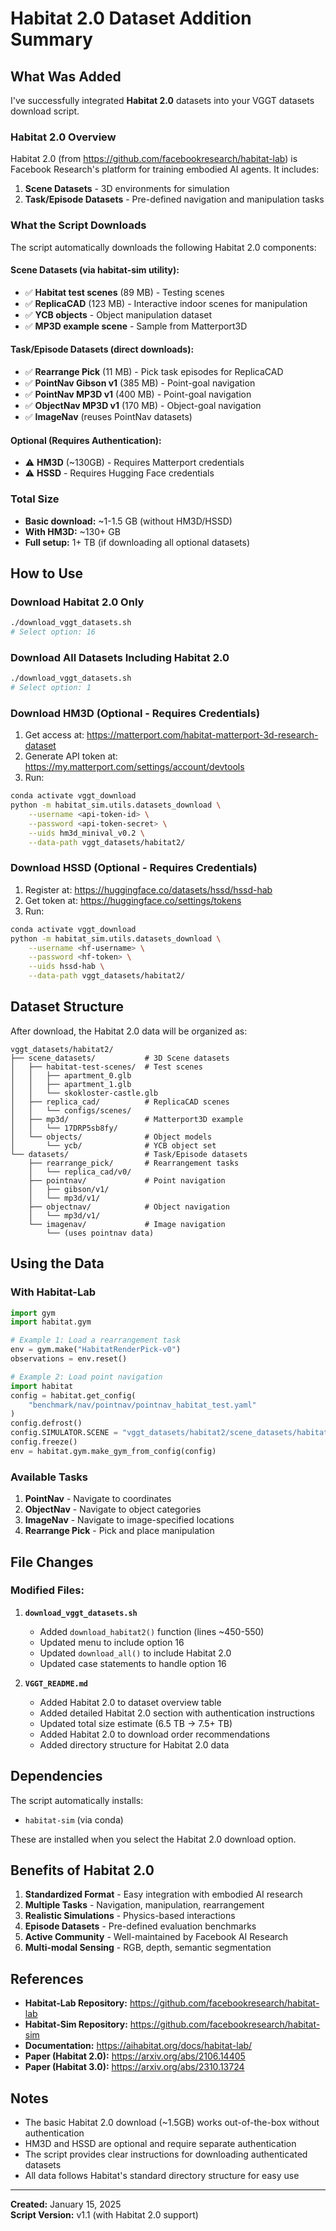 # Habitat 2.0 Dataset Addition Summary

## What Was Added

I've successfully integrated **Habitat 2.0** datasets into your VGGT datasets download script.

### Habitat 2.0 Overview

Habitat 2.0 (from https://github.com/facebookresearch/habitat-lab) is Facebook Research's platform for training embodied AI agents. It includes:

1. **Scene Datasets** - 3D environments for simulation
2. **Task/Episode Datasets** - Pre-defined navigation and manipulation tasks

### What the Script Downloads

The script automatically downloads the following Habitat 2.0 components:

#### Scene Datasets (via habitat-sim utility):
- ✅ **Habitat test scenes** (89 MB) - Testing scenes
- ✅ **ReplicaCAD** (123 MB) - Interactive indoor scenes for manipulation
- ✅ **YCB objects** - Object manipulation dataset
- ✅ **MP3D example scene** - Sample from Matterport3D

#### Task/Episode Datasets (direct downloads):
- ✅ **Rearrange Pick** (11 MB) - Pick task episodes for ReplicaCAD
- ✅ **PointNav Gibson v1** (385 MB) - Point-goal navigation
- ✅ **PointNav MP3D v1** (400 MB) - Point-goal navigation
- ✅ **ObjectNav MP3D v1** (170 MB) - Object-goal navigation
- ✅ **ImageNav** (reuses PointNav datasets)

#### Optional (Requires Authentication):
- ⚠️ **HM3D** (~130GB) - Requires Matterport credentials
- ⚠️ **HSSD** - Requires Hugging Face credentials

### Total Size
- **Basic download:** ~1-1.5 GB (without HM3D/HSSD)
- **With HM3D:** ~130+ GB
- **Full setup:** 1+ TB (if downloading all optional datasets)

## How to Use

### Download Habitat 2.0 Only
```bash
./download_vggt_datasets.sh
# Select option: 16
```

### Download All Datasets Including Habitat 2.0
```bash
./download_vggt_datasets.sh
# Select option: 1
```

### Download HM3D (Optional - Requires Credentials)
1. Get access at: https://matterport.com/habitat-matterport-3d-research-dataset
2. Generate API token at: https://my.matterport.com/settings/account/devtools
3. Run:
```bash
conda activate vggt_download
python -m habitat_sim.utils.datasets_download \
    --username <api-token-id> \
    --password <api-token-secret> \
    --uids hm3d_minival_v0.2 \
    --data-path vggt_datasets/habitat2/
```

### Download HSSD (Optional - Requires Credentials)
1. Register at: https://huggingface.co/datasets/hssd/hssd-hab
2. Get token at: https://huggingface.co/settings/tokens
3. Run:
```bash
conda activate vggt_download
python -m habitat_sim.utils.datasets_download \
    --username <hf-username> \
    --password <hf-token> \
    --uids hssd-hab \
    --data-path vggt_datasets/habitat2/
```

## Dataset Structure

After download, the Habitat 2.0 data will be organized as:

```
vggt_datasets/habitat2/
├── scene_datasets/           # 3D Scene datasets
│   ├── habitat-test-scenes/  # Test scenes
│   │   ├── apartment_0.glb
│   │   ├── apartment_1.glb
│   │   └── skokloster-castle.glb
│   ├── replica_cad/          # ReplicaCAD scenes
│   │   └── configs/scenes/
│   ├── mp3d/                 # Matterport3D example
│   │   └── 17DRP5sb8fy/
│   └── objects/              # Object models
│       └── ycb/              # YCB object set
└── datasets/                 # Task/Episode datasets
    ├── rearrange_pick/       # Rearrangement tasks
    │   └── replica_cad/v0/
    ├── pointnav/             # Point navigation
    │   ├── gibson/v1/
    │   └── mp3d/v1/
    ├── objectnav/            # Object navigation
    │   └── mp3d/v1/
    └── imagenav/             # Image navigation
        └── (uses pointnav data)
```

## Using the Data

### With Habitat-Lab

```python
import gym
import habitat.gym

# Example 1: Load a rearrangement task
env = gym.make("HabitatRenderPick-v0")
observations = env.reset()

# Example 2: Load point navigation
import habitat
config = habitat.get_config(
    "benchmark/nav/pointnav/pointnav_habitat_test.yaml"
)
config.defrost()
config.SIMULATOR.SCENE = "vggt_datasets/habitat2/scene_datasets/habitat-test-scenes/apartment_0.glb"
config.freeze()
env = habitat.gym.make_gym_from_config(config)
```

### Available Tasks

1. **PointNav** - Navigate to coordinates
2. **ObjectNav** - Navigate to object categories
3. **ImageNav** - Navigate to image-specified locations
4. **Rearrange Pick** - Pick and place manipulation

## File Changes

### Modified Files:
1. **`download_vggt_datasets.sh`**
   - Added `download_habitat2()` function (lines ~450-550)
   - Updated menu to include option 16
   - Updated `download_all()` to include Habitat 2.0
   - Updated case statements to handle option 16

2. **`VGGT_README.md`**
   - Added Habitat 2.0 to dataset overview table
   - Added detailed Habitat 2.0 section with authentication instructions
   - Updated total size estimate (6.5 TB → 7.5+ TB)
   - Added Habitat 2.0 to download order recommendations
   - Added directory structure for Habitat 2.0 data

## Dependencies

The script automatically installs:
- `habitat-sim` (via conda)

These are installed when you select the Habitat 2.0 download option.

## Benefits of Habitat 2.0

1. **Standardized Format** - Easy integration with embodied AI research
2. **Multiple Tasks** - Navigation, manipulation, rearrangement
3. **Realistic Simulations** - Physics-based interactions
4. **Episode Datasets** - Pre-defined evaluation benchmarks
5. **Active Community** - Well-maintained by Facebook AI Research
6. **Multi-modal Sensing** - RGB, depth, semantic segmentation

## References

- **Habitat-Lab Repository:** https://github.com/facebookresearch/habitat-lab
- **Habitat-Sim Repository:** https://github.com/facebookresearch/habitat-sim
- **Documentation:** https://aihabitat.org/docs/habitat-lab/
- **Paper (Habitat 2.0):** https://arxiv.org/abs/2106.14405
- **Paper (Habitat 3.0):** https://arxiv.org/abs/2310.13724

## Notes

- The basic Habitat 2.0 download (~1.5GB) works out-of-the-box without authentication
- HM3D and HSSD are optional and require separate authentication
- The script provides clear instructions for downloading authenticated datasets
- All data follows Habitat's standard directory structure for easy use

---

**Created:** January 15, 2025  
**Script Version:** v1.1 (with Habitat 2.0 support)
